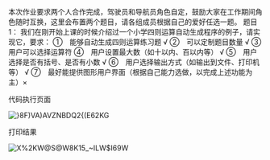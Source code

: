 本次作业要求两个人合作完成，驾驶员和导航员角色自定，鼓励大家在工作期间角色随时互换，这里会布置两个题目，请各组成员根据自己的爱好任选一题。
题目1：
我们在刚开始上课的时候介绍过一个小学四则运算自动生成程序的例子，请实现它，要求：
①　能够自动生成四则运算练习题  √
②　可以定制题目数量   √
③　用户可以选择运算符
④　用户设置最大数（如十以内、百以内等）   √
⑤　用户选择是否有括号、是否有小数     √
⑥　用户选择输出方式（如输出到文件、打印机等）   √
⑦　最好能提供图形用户界面（根据自己能力选做，以完成上述功能为主）×

代码执行页面


![}8F)VA)AVZNBDQ2{(E62KG](https://user-images.githubusercontent.com/45679167/116560466-fc860580-a933-11eb-80f4-f75d90a31b9c.png)

打印结果


![X%2KW@S@W8K15_~ILW$I69W](https://user-images.githubusercontent.com/45679167/116560651-29d2b380-a934-11eb-9f04-acede6e95d44.png)

